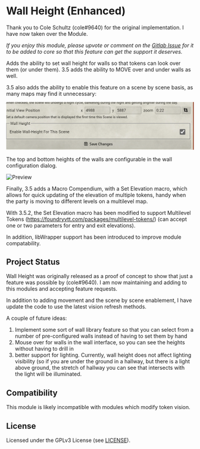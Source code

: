 # Wall Height (Enhanced)

Thank you to Cole Schultz (cole#9640) for the original implementation. I  have now taken over the Module.

*If you enjoy this module, please upvote or comment on the [Gitlab Issue](https://gitlab.com/foundrynet/foundryvtt/-/issues/1829) for it to be added to core so that this feature can get the support it deserves.*

Adds the ability to set wall height for walls so that tokens can look over them (or under them).  3.5 adds the ability to MOVE over and under walls as well.

3.5 also adds the ability to enable this feature on a scene by scene basis, as many maps may find it unnecessary:

![Preview](scene-config.png)

The top and bottom heights of the walls are configurable in the wall configuration dialog.

![Preview](wall-height.gif)

Finally, 3.5 adds a Macro Compendium, with a Set Elevation macro, which allows for quick updating of the elevation of multiple tokens, handy when the party is moving to different levels on a multilevel map.

With 3.5.2, the Set Elevation macro has been modified to support Multilevel Tokens (https://foundryvtt.com/packages/multilevel-tokens/) (can accept one or two parameters for entry and exit elevations).

In addition, libWrapper support has been introduced to improve module compatability.

## Project Status

Wall Height was originally released as a proof of concept to show that just a feature was possible by (cole#9640). I am now maintaining and adding to this modules and accepting feature requests.

In addition to adding movement and the scene by scene enablement, I have update the code to use the latest vision refresh methods.

A couple of future ideas:
1) Implement some sort of wall library feature so that you can select from a number of pre-configured walls instead of having to set them by hand
2) Mouse over for walls in the wall interface, so you can see the heights without having to drill in
3) better support for lighting.  Currently, wall height does not affect lighting visibility (so if you are under the ground in a hallway, but there is a light above ground, the stretch of hallway you can see that intersects with the light will be illuminated.

## Compatibility

This module is likely incompatible with modules which modify token vision.

## License

Licensed under the GPLv3 License (see [LICENSE](LICENSE)).
